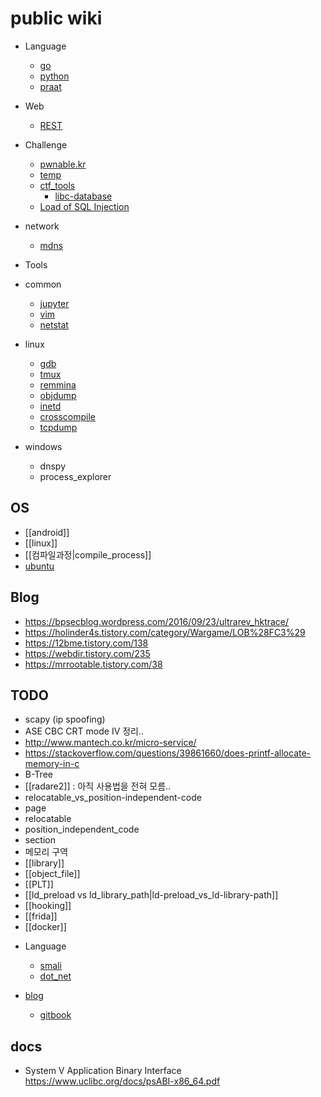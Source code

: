 # public wiki

* Language
    * [go](go.md)
    * [python](python.md)
    * [praat](praat.md)

* Web
    * [REST](REST.md)

* Challenge
    * [pwnable.kr](pwnable.kr.md)
    * [temp](temp.md)
    * [ctf_tools](ctf_tools.md)
        * [libc-database](ctf_tools_libc-database.md)
    * [Load of SQL Injection](Load_of_Sql_injection.md)

* network
    * [mdns](mdns.md)


* Tools
* common
    * [jupyter](jupyter.md)
    * [vim](vim.md)
    * [netstat](netstat.md)
* linux
    * [gdb](gdb.md)
    * [tmux](tmux.md)
    * [remmina](remmina.md)
    * [objdump](objdump.md)
    * [inetd](inetd.md)
    * [crosscompile](crosscompile.md)
    * [tcpdump](tcpdump.md)
* windows
    * dnspy
    * process_explorer

## OS
- [[android]]
- [[linux]]
- [[컴파일과정|compile_process]]
- [ubuntu](ubuntu.md)

## Blog 
- <https://bpsecblog.wordpress.com/2016/09/23/ultrarev_hktrace/>
- <https://holinder4s.tistory.com/category/Wargame/LOB%28FC3%29>
- <https://12bme.tistory.com/138>
- <https://webdir.tistory.com/235>
- <https://mrrootable.tistory.com/38>

## TODO
- scapy (ip spoofing)
-  ASE CBC CRT mode IV 정리..
- <http://www.mantech.co.kr/micro-service/>
- <https://stackoverflow.com/questions/39861660/does-printf-allocate-memory-in-c>
- B-Tree
- [[radare2]]  :  아직 사용법을 전혀 모름.. 
- relocatable_vs_position-independent-code
- page
- relocatable
- position_independent_code
- section 
- 메모리 구역
- [[library]]
- [[object_file]]
- [[PLT]]
- [[ld_preload vs ld_library_path|ld-preload_vs_ld-library-path]]
- [[hooking]]
- [[frida]]
- [[docker]]

* Language
    * [smali](smali.md)
    * [dot_net](dot_net.md)

* [blog](blog.md) 
    * [gitbook](blog_gitbook.md)





## docs 
- System V Application Binary Interface <https://www.uclibc.org/docs/psABI-x86_64.pdf>
